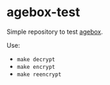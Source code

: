 # agebox-test

Simple repository to test [agebox].

Use:

- `make decrypt`
- `make encrypt`
- `make reencrypt`

[agebox]: https://github.com/slok/agebox
